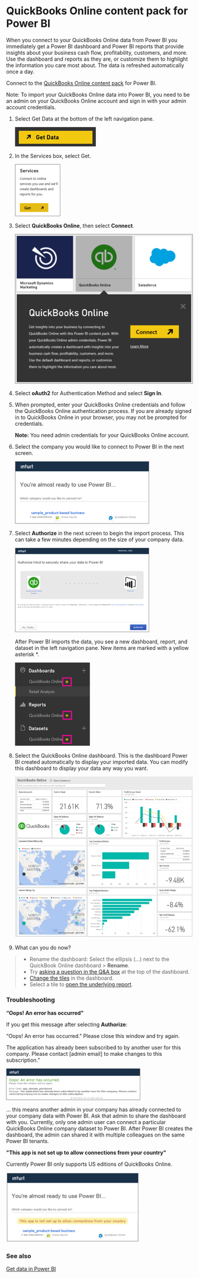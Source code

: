 <properties 
   pageTitle="QuickBooks Online content pack for Power BI"
   description="QuickBooks Online content pack for Power BI"
   services="powerbi" 
   documentationCenter="" 
   authors="theresapalmer" 
   manager="mblythe" 
   backup=""
   editor=""
   tags=""
   qualityFocus="no"
   qualityDate=""/>
 
<tags
   ms.service="powerbi"
   ms.devlang="NA"
   ms.topic="article"
   ms.tgt_pltfrm="NA"
   ms.workload="powerbi"
   ms.date="02/08/2016"
   ms.author="tpalmer"/>

# QuickBooks Online content pack for Power&nbsp;BI

When you connect to your QuickBooks Online data from Power BI you immediately get a Power BI dashboard and Power BI reports that provide insights about your business cash flow, profitability, customers, and more. Use the dashboard and reports as they are, or customize them to highlight the information you care most about. The data is refreshed automatically once a day.

Connect to the [QuickBooks Online content pack](https://dxt.powerbi.com/getdata/services/quickbooks-online) for Power BI.

Note: To import your QuickBooks Online data into Power BI, you need to be an admin on your QuickBooks Online account and sign in with your admin account credentials.


1.  Select Get Data at the bottom of the left navigation pane.

    ![](media/powerbi-content-pack-quickbooks-online/PBI_GetData.png) 

2.  In the Services box, select Get.

    ![](media/powerbi-content-pack-quickbooks-online/PBI_GetServices.png) 

3.  Select **QuickBooks Online**, then select **Connect**.

    ![](media/powerbi-content-pack-quickbooks-online/PBI_QBO_Connect.png)

4.  Select **oAuth2** for Authentication Method and select **Sign In**. 

5.  When prompted, enter your QuickBooks Online credentials and follow the QuickBooks Online authentication process. If you are already signed in to QuickBooks Online in your browser, you may not be prompted for credentials.

    **Note:** You need admin credentials for your QuickBooks Online account.

6.  Select the company you would like to connect to Power BI in the next screen.

    ![](media/powerbi-content-pack-quickbooks-online/PBI_QBO_Almost.png)

7.  Select **Authorize** in the next screen to begin the import process. This can take a few minutes depending on the size of your company data. 

    ![](media/powerbi-content-pack-quickbooks-online/PBI_QBO_AuthorizeSm.png)

    After Power BI imports the data, you see a new dashboard, report, and dataset in the left navigation pane. New items are marked with a yellow asterisk \*.

    ![](media/powerbi-content-pack-quickbooks-online/PBI_QBO_LeftNavNew.png)

8.  Select the QuickBooks Online dashboard. This is the dashboard Power BI created automatically to display your imported data. You can modify this dashboard to display your data any way you want. 

    ![](media/powerbi-content-pack-quickbooks-online/PBI_QBO_Dash.png)

9.  What can you do now?
> -   Rename the dashboard: Select the ellipsis (...) next to the QuickBook Online dashboard \> **Rename**.
> -   Try [asking a question in the Q&A box](powerbi-service-q-and-a.md) at the top of the dashboard.
> -   [Change the tiles](powerbi-service-edit-a-tile-in-a-dashboard.md) in the dashboard.
> -   Select a tile to [open the underlying report](powerbi-service-dashboard-tiles.md). 

### Troubleshooting 

**“Oops! An error has occurred"**

If you get this message after selecting **Authorize**:

“Oops! An error has occurred." Please close this window and try again.

The application has already been subscribed to by another user for this company. Please contact [admin email] to make changes to this subscription.”

![](media/powerbi-content-pack-quickbooks-online/PBI_QBO_OopsSm.png)

... this means another admin in your company has already connected to your company data with Power BI. Ask that admin to share the dashboard with you. Currently, only one admin user can connect a particular QuickBooks Online company dataset to Power BI. After Power BI creates the dashboard, the admin can shared it with multiple colleagues on the same Power BI tenants.

**"This app is not set up to allow connections from your country"**

Currently Power BI only supports US editions of QuickBooks Online. 

![](media/powerbi-content-pack-quickbooks-online/PBI_QBO_CountryNotSupported.png)

### See also

[Get data in Power BI](powerbi-service-get-data.md)

